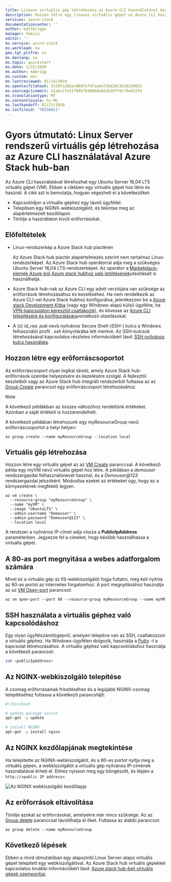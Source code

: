 ```yaml
---
title: Linuxos virtuális gép létrehozása az Azure CLI használatával Azure Stack hub-ban | Microsoft Docs
description: Hozzon létre egy linuxos virtuális gépet az Azure CLI használatával Azure Stack hub-ban.
services: azure-stack
documentationcenter: ''
author: mattbriggs
manager: femila
editor: ''
ms.service: azure-stack
ms.workload: na
pms.tgt_pltfrm: na
ms.devlang: na
ms.topic: quickstart
ms.date: 1/22/2020
ms.author: mabrigg
ms.custom: mvc
ms.lastreviewed: 01/14/2019
ms.openlocfilehash: 55397c202ac00dfaf4faa4ef26d2013e36220055
ms.sourcegitcommit: a1abc27a31f04b703666de02ab39ffdc79a632f6
ms.translationtype: MT
ms.contentlocale: hu-HU
ms.lasthandoff: 01/23/2020
ms.locfileid: "76536011"
---
```

# <a name="quickstart-create-a-linux-server-vm-by-using-the-azure-cli-in-azure-stack-hub"></a>Gyors útmutató: Linux Server rendszerű virtuális gép létrehozása az Azure CLI használatával Azure Stack hub-ban

Az Azure CLI használatával létrehozhat egy Ubuntu Server 16,04 LTS virtuális gépet (VM). Ebben a cikkben egy virtuális gépet hoz létre és használ. A cikk azt is bemutatja, hogyan végezheti el a következőket:

* Kapcsolódjon a virtuális géphez egy távoli ügyféllel.
* Telepítsen egy NGINX-webkiszolgálót, és tekintse meg az alapértelmezett kezdőlapot.
* Törölje a használaton kívüli erőforrásokat.

## <a name="prerequisites"></a>Előfeltételek

* Linux-rendszerkép a Azure Stack hub piactéren

   Az Azure Stack hub piactér alapértelmezés szerint nem tartalmaz Linux-rendszerképet. Az Azure Stack hub operátorral adja meg a szükséges Ubuntu Server 16,04 LTS-rendszerképet. Az operátor a [Marketplace-elemek Azure-ból Azure stack hubhoz való letöltésének](../operator/azure-stack-download-azure-marketplace-item.md)utasításait is használhatja.

* Azure Stack hub-nak az Azure CLI egy adott verziójára van szüksége az erőforrások létrehozásához és kezeléséhez. Ha nem rendelkezik az Azure CLI-vel Azure Stack hubhoz konfigurálva, jelentkezzen be a [Azure stack Development Kitba](../asdk/asdk-connect.md#connect-to-azure-stack-using-rdp) (vagy egy Windows-alapú külső ügyfélre, ha [VPN-kapcsolaton keresztül csatlakozik](../asdk/asdk-connect.md#connect-to-azure-stack-using-vpn)), és kövesse az [Azure CLI telepítésére és konfigurálására](azure-stack-version-profiles-azurecli2.md)vonatkozó utasításokat.

* A (z) *id_rsa. pub* nevű nyilvános Secure Shell-(SSH-) kulcs a Windows felhasználói profil *. ssh* könyvtárába lett mentve. Az SSH-kulcsok létrehozásával kapcsolatos részletes információkért lásd: [SSH nyilvános kulcs használata](azure-stack-dev-start-howto-ssh-public-key.md).

## <a name="create-a-resource-group"></a>Hozzon létre egy erőforráscsoportot

Az erőforráscsoport olyan logikai tároló, amely Azure Stack hub-erőforrások üzembe helyezésére és kezelésére szolgál. A fejlesztői készletből vagy az Azure Stack hub integrált rendszerből futtassa az az [Group Create](/cli/azure/group#az-group-create) parancsot egy erőforráscsoport létrehozásához.

> [!NOTE]
> A következő példákban az összes változóhoz rendeltünk értékeket. Azonban a saját értékeit is hozzárendelheti.

A következő példában létrehozunk egy myResourceGroup nevű erőforráscsoportot a helyi helyen: 

```cli
az group create --name myResourceGroup --location local
```

## <a name="create-a-virtual-machine"></a>Virtuális gép létrehozása

Hozzon létre egy virtuális gépet az az [VM Create](/cli/azure/vm#az-vm-create) paranccsal. A következő példa egy myVM nevű virtuális gépet hoz létre. A példában a *demouser* rendszergazdai felhasználónevet használ, és a *Demouser@123* rendszergazdai jelszóként. Módosítsa ezeket az értékeket úgy, hogy az a környezetének megfelelő legyen.

```cli
az vm create \
  --resource-group "myResourceGroup" \
  --name "myVM" \
  --image "UbuntuLTS" \
  --admin-username "Demouser" \
  --admin-password "Demouser@123" \
  --location local
```

A rendszer a nyilvános IP-címet adja vissza a **PublicIpAddress** paraméterben. Jegyezze fel a címeket, hogy később használhassa a virtuális gépet.

## <a name="open-port-80-for-web-traffic"></a>A 80-as port megnyitása a webes adatforgalom számára

Mivel ez a virtuális gép az IIS-webkiszolgálót fogja futtatni, meg kell nyitnia az 80-as portot az internetes forgalomhoz. A port megnyitásához használja az az [VM Open-port](/cli/azure/vm) parancsot: 

```cli
az vm open-port --port 80 --resource-group myResourceGroup --name myVM
```

## <a name="use-ssh-to-connect-to-the-virtual-machine"></a>SSH használata a virtuális géphez való kapcsolódáshoz

Egy olyan ügyfélszámítógépről, amelyen telepítve van az SSH, csatlakozzon a virtuális géphez. Ha Windows-ügyfélen dolgozik, használja a [Putty](https://www.putty.org/) -t a kapcsolat létrehozásához. A virtuális géphez való kapcsolódáshoz használja a következő parancsot:

```bash
ssh <publicIpAddress>
```

## <a name="install-the-nginx-web-server"></a>Az NGINX-webkiszolgáló telepítése

A csomag erőforrásainak frissítéséhez és a legújabb NGINX-csomag telepítéséhez futtassa a következő parancsfájlt:

```bash
#!/bin/bash

# update package source
apt-get -y update

# install NGINX
apt-get -y install nginx
```

## <a name="view-the-nginx-welcome-page"></a>Az NGINX kezdőlapjának megtekintése

Ha telepítette az NGINX-webkiszolgálót, és a 80-es portot nyitja meg a virtuális gépen, a webkiszolgálót a virtuális gép nyilvános IP-címének használatával érheti el. Ehhez nyisson meg egy böngészőt, és lépjen a ```http://<public IP address>```.

![Az NGINX webkiszolgáló kezdőlapja](./media/azure-stack-quick-create-vm-linux-cli/nginx.png)

## <a name="clean-up-resources"></a>Az erőforrások eltávolítása

Törölje azokat az erőforrásokat, amelyekre már nincs szüksége. Az az [Group delete](/cli/azure/group#az-group-delete) paranccsal távolíthatja el őket. Futtassa az alábbi parancsot:

```cli
az group delete --name myResourceGroup
```

## <a name="next-steps"></a>Következő lépések

Ebben a rövid útmutatóban egy alapszintű Linux Server-alapú virtuális gépet telepített egy webkiszolgálóval. Az Azure Stack hub virtuális gépekkel kapcsolatos további információkért lásd: [Azure stack hub-beli virtuális gépek szempontjai](azure-stack-vm-considerations.md).
